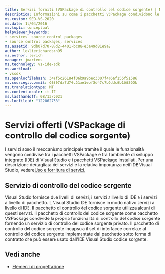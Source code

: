 ```yaml
---
title: Servizi forniti (VSPackage di controllo del codice sorgente) | Microsoft Docs
description: Informazioni su come i pacchetti VSPackage condividono le funzionalità tramite i servizi, inclusa l'interazione con l'IDE Visual Studio e i relativi pacchetti VSPackage.
ms.custom: SEO-VS-2020
ms.date: 11/04/2016
ms.topic: conceptual
helpviewer_keywords:
- services, source control packages
- source control packages, services
ms.assetid: 9db07d70-87d2-4401-bc88-e3a49d81e9a2
author: leslierichardson95
ms.author: lerich
manager: jmartens
ms.technology: vs-ide-sdk
ms.workload:
- vssdk
ms.openlocfilehash: 34ef5c26184f06b0a9bec3307f4c6af155f51586
ms.sourcegitcommit: 68897da7d74c31ae1ebf5d47c7b5ddc9b108265b
ms.translationtype: MT
ms.contentlocale: it-IT
ms.lasthandoff: 08/13/2021
ms.locfileid: "122062758"
---
```

# <a name="services-provided-source-control-vspackage"></a>Servizi offerti (VSPackage di controllo del codice sorgente)
I servizi sono il meccanismo principale tramite il quale le funzionalità vengono condivise tra i pacchetti VSPackage e tra l'ambiente di sviluppo integrato (IDE) di Visual Studio e i pacchetti VSPackage installati. Per una descrizione dettagliata dei servizi e la relativa importanza nell'IDE Visual Studio, vedere[Uso e fornitura di servizi.](../../extensibility/using-and-providing-services.md)

## <a name="the-source-control-service"></a>Servizio di controllo del codice sorgente
 Visual Studio fornisce due livelli di servizi, i servizi a livello di IDE e i servizi a livello di pacchetto. L Visual Studio IDE fornisce in modo nativo servizi a livello di IDE. Il pacchetto di controllo del codice sorgente utilizza alcuni di questi servizi. Il pacchetto di controllo del codice sorgente come pacchetto VSPackage condivide la propria funzionalità di controllo del codice sorgente fornendo un servizio di controllo del codice sorgente privato. Il pacchetto di controllo del codice sorgente incapsula il set di interfacce correlate al controllo del codice sorgente implementate dal pacchetto sotto forma di contratto che può essere usato dall'IDE Visual Studio codice sorgente.

## <a name="see-also"></a>Vedi anche
- [Elementi di progettazione](../../extensibility/internals/source-control-vspackage-design-elements.md)
